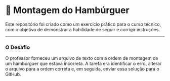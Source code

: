 # 🍔 Montagem do Hambúrguer

Este repositório foi criado como um exercício prático para o curso técnico, com o objetivo de demonstrar a habilidade de seguir e corrigir instruções.

---

### O Desafio

O professor forneceu um arquivo de texto  com a ordem de montagem de um hambúrguer que estava incorreta. A tarefa era identificar o erro, alterar o arquivo para a ordem correta e, em seguida, enviar essa solução para o GitHub.
